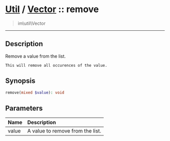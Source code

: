 # [Util](Util.md) / [Vector](Util-Vector.md) :: remove
 > im\util\Vector
____

## Description
Remove a value from the list.

    This will remove all occurences of the value.  

## Synopsis
```php
remove(mixed $value): void
```

## Parameters
| Name | Description |
| :--- | :---------- |
| value | A value to remove from the list. |

